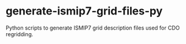 # generate-ismip7-grid-files-py
Python scripts to generate ISMIP7 grid description files used for CDO regridding.
